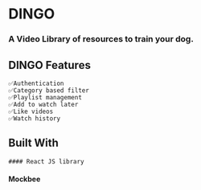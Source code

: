 # DINGO

### A Video Library of resources to train your dog.

## DINGO Features
    
    ✅Authentication
    ✅Category based filter
    ✅Playlist management
    ✅Add to watch later
    ✅Like videos
    ✅Watch history
 
    
## Built With

    #### React JS library
   #### Mockbee


